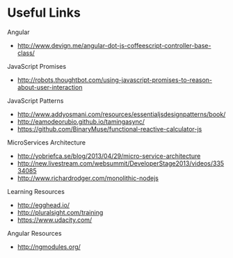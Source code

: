 Useful Links
============

Angular
* http://www.devign.me/angular-dot-js-coffeescript-controller-base-class/

JavaScript Promises
* http://robots.thoughtbot.com/using-javascript-promises-to-reason-about-user-interaction

JavaScript Patterns
* http://www.addyosmani.com/resources/essentialjsdesignpatterns/book/
* http://eamodeorubio.github.io/tamingasync/
* https://github.com/BinaryMuse/functional-reactive-calculator-js

MicroServices Architecture
* http://yobriefca.se/blog/2013/04/29/micro-service-architecture
* http://new.livestream.com/websummit/DeveloperStage2013/videos/33534085
* http://www.richardrodger.com/monolithic-nodejs


Learning Resources
* http://egghead.io/
* http://pluralsight.com/training
* https://www.udacity.com/


Angular Resources
* http://ngmodules.org/
